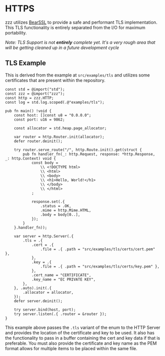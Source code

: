 # HTTPS
zzz utilizes [BearSSL](https://bearssl.org/) to provide a safe and performant TLS implementation. This TLS functionality is entirely separated from the I/O for maximum portability.

*Note: TLS Support is not **entirely** complete yet. It's a very rough area that will be getting cleaned up in a future development cycle*

## TLS Example
This is derived from the example at `src/examples/tls` and utilizes some certificates that are present within the repository.
```zig
const std = @import("std");
const zzz = @import("zzz");
const http = zzz.HTTP;
const log = std.log.scoped(.@"examples/tls");

pub fn main() !void {
    const host: []const u8 = "0.0.0.0";
    const port: u16 = 9862;

    const allocator = std.heap.page_allocator;

    var router = http.Router.init(allocator);
    defer router.deinit();
    
    try router.serve_route("/", http.Route.init().get(struct {
        pub fn handler_fn(_: http.Request, response: *http.Response, _: http.Context) void {
            const body =
                \\ <!DOCTYPE html>
                \\ <html>
                \\ <body>
                \\ <h1>Hello, World!</h1>
                \\ </body>
                \\ </html>
            ;

            response.set(.{
                .status = .OK,
                .mime = http.Mime.HTML,
                .body = body[0..],
            });
        }
    }.handler_fn));

    var server = http.Server(.{
        .tls = .{
            .cert = .{
                .file = .{ .path = "src/examples/tls/certs/cert.pem" },
            },
            .key = .{
                .file = .{ .path = "src/examples/tls/certs/key.pem" },
            },
            .cert_name = "CERTIFICATE",
            .key_name = "EC PRIVATE KEY",
        },
    }, .auto).init(.{
        .allocator = allocator,
    });
    defer server.deinit();

    try server.bind(host, port);
    try server.listen(.{ .router = &router });
}
```
This example above passes the `.tls` variant of the enum to the HTTP Server and provides the location of the certificate and key to be used. It also has the functionality to pass in a buffer containing the cert and key data if that is preferable. You must also provide the certificate and key name as the PEM format allows for multiple items to be placed within the same file.

